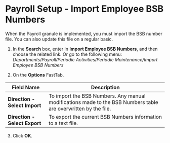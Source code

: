 # Payroll Setup - Import Employee BSB Numbers

When the Payroll granule is implemented, you must import the BSB number file.  You can also update this file on a regular basic.

1.  In the **Search** box, enter in **Import Employee BSB Numbers**, and then choose the related link.  Or go to the following menu:  *Departments/Payroll/Periodic Activities/Periodic Maintenance/Import Employee BSB Numbers*

2.  On the **Options** FastTab, 

|Field Name|Description|
|---------------------------------------------|---------------------------------------------------------------------|
|**Direction - Select Import**|To import the BSB Numbers.  Any manual modifications made to the BSB Numbers table are overwritten by the file.|  
|**Direction - Select Export**|To export the current BSB Numbers information to a text file.|

3.  Click **OK**.
